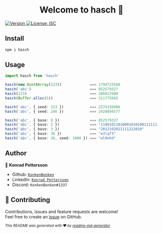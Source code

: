 <h1 align="center">Welcome to hasch 👋</h1>
<p>
  <a href="https://www.npmjs.com/package/hasch" target="_blank">
    <img alt="Version" src="https://img.shields.io/npm/v/hasch.svg">
  </a>
  <a href="#" target="_blank">
    <img alt="License: ISC" src="https://img.shields.io/badge/License-ISC-yellow.svg" />
  </a>
</p>

## Install

```sh
npm i hasch
```

## Usage

```ts
import hasch from 'hasch'

hasch(new Uint8Array(123))             === 1794723560
hasch('abc')                           === 852579327
hasch(123)                             === 286822908
hasch(Buffer.alloc(5))                 === 311775565

hasch('abc', { seed: 123 })            === 2274156986 
hasch('abc', { seed: 246 })            === 2420894577

hasch('abc', { base: 0 })              === 852579327
hasch('abc', { base: 2 })              === "110010110100010101001111111111"
hasch('abc', { base: 3 })              === "2012102021111222010"
hasch('abc', { base: 36 })             === "e3lqf3"
hasch('abc', { base: 36, seed: 1000 }) === "wl0nhd"
```

## Author

👤 **Konrad Pettersson**

- Github: [`KonkenBonken`](https://github.com/KonkenBonken)
- LinkedIn: [`Konrad Pettersson`](https://linkedin.com/in/konrad-pettersson-167144206)
- Discord: `KonkenBonken#1337`

## 🤝 Contributing

Contributions, issues and feature requests are welcome!<br />Feel free to create an [issue](https://github.com/KonkenBonken/hasch/issues) on GitHub.

<sub>_This README was generated with ❤️ by [readme-md-generator](https://github.com/kefranabg/readme-md-generator)_</sub>
